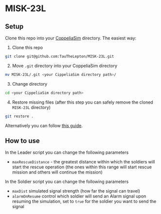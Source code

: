 # MISK-23L
## Setup
Clone this repo into your [CoppeliaSim](https://www.coppeliarobotics.com/coppeliaSim) directory.
The easiest way:
1. Clone this repo
```bash
git clone git@github.com:TauTheLepton/MISK-23L.git
```
2. Move `.git` directory into your CoppeliaSim directory
```bash
mv MISK-23L/.git <your CippeliaSim directory path>/
```
3. Change directory
```bash
cd <your CippeliaSim directory path>
```
4. Restore missing files (after this step you can safely remove the cloned `MISK-23L` directory)
```bash
git restore .
```
Alternatively you can follow [this guide](https://gist.github.com/ZeroDragon/6707408).

## How to use
In the Leader script you can change the following parameters
- `maxRescueDistance` - the greatest distance within which the soldiers will start the rescue operation  (the ones within this range will start rescue mission and others will continue the mission)

In the Soldier script you can change the following parameters
- `maxDist` simulated signal strength (how far the signal can travel)
- `alarmOnResume` control which soldier will send an Alarm signal upon resuming the simulation, set to `true` for the soldier you want to send the signal
